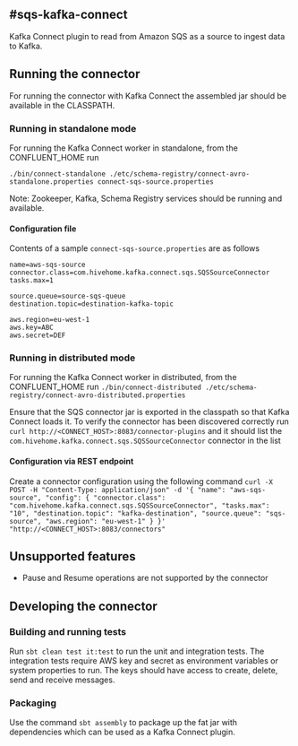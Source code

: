 #sqs-kafka-connect
------------------

Kafka Connect plugin to read from Amazon SQS as a source to ingest data to Kafka.

## Running the connector
For running the connector with Kafka Connect the assembled jar should be available in the CLASSPATH. 

### Running in standalone mode
For running the Kafka Connect worker in standalone, from the CONFLUENT_HOME run 

`./bin/connect-standalone ./etc/schema-registry/connect-avro-standalone.properties connect-sqs-source.properties`

Note: Zookeeper, Kafka, Schema Registry services should be running and available.

#### Configuration file
Contents of a sample `connect-sqs-source.properties` are as follows

    name=aws-sqs-source
    connector.class=com.hivehome.kafka.connect.sqs.SQSSourceConnector
    tasks.max=1
    
    source.queue=source-sqs-queue
    destination.topic=destination-kafka-topic
    
    aws.region=eu-west-1
    aws.key=ABC
    aws.secret=DEF
    
### Running in distributed mode
For running the Kafka Connect worker in distributed, from the CONFLUENT_HOME run 
`./bin/connect-distributed ./etc/schema-registry/connect-avro-distributed.properties`

Ensure that the SQS connector jar is exported in the classpath so that Kafka Connect loads it.
To verify the connector has been discovered correctly run 
`curl http://<CONNECT_HOST>:8083/connector-plugins`
and it should list the `com.hivehome.kafka.connect.sqs.SQSSourceConnector` connector in the list

#### Configuration via REST endpoint
Create a connector configuration using the following command
`curl -X POST -H "Content-Type: application/json" -d '{
     "name": "aws-sqs-source",
     "config": {
         "connector.class": "com.hivehome.kafka.connect.sqs.SQSSourceConnector",
         "tasks.max": "10",
         "destination.topic": "kafka-destination",
         "source.queue": "sqs-source",
         "aws.region": "eu-west-1"
     }
 }' "http://<CONNECT_HOST>:8083/connectors"`

## Unsupported features
 - Pause and Resume operations are not supported by the connector

## Developing the connector

### Building and running tests
Run `sbt clean test it:test` to run the unit and integration tests. The integration tests require AWS key and secret as 
environment variables or system properties to run. The keys should have access to create, delete, send and receive 
messages.

### Packaging
Use the command `sbt assembly` to package up the fat jar with dependencies which can be used as a Kafka Connect plugin.